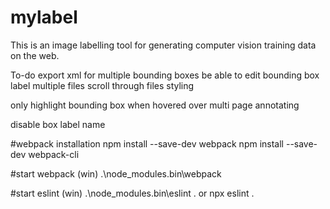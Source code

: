 # mylabel
This is an image labelling tool for generating computer vision training data on the web.

To-do
export xml for multiple bounding boxes
be able to edit bounding box label
multiple files
scroll through files
styling


only highlight bounding box when hovered over
multi page annotating


disable box label name

#webpack installation
npm install --save-dev webpack
npm install --save-dev webpack-cli

#start webpack (win)
.\node_modules\.bin\webpack

#start eslint (win)
.\node_modules\.bin\eslint .
or
npx eslint .
